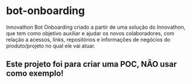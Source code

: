 # bot-onboarding
Innovathon  Bot Onboarding criado a partir de uma solução do Innovathon, que tem como objetivo auxiliar e ajudar os novos colaboradores, com relação a acessos, links, repositórios e informações de negócios do produto/projeto no qual ele vai atuar. 

## Este projeto foi para criar uma POC, NÃO usar como exemplo!
